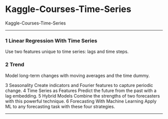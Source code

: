 # Kaggle-Courses-Time-Series
Kaggle-Courses-Time-Series


-------

### 1 Linear Regression With Time Series
Use two features unique to time series: lags and time steps.

### 2 Trend
Model long-term changes with moving averages and the time dummy.

3
Seasonality
Create indicators and Fourier features to capture periodic change.
4
Time Series as Features
Predict the future from the past with a lag embedding.
5
Hybrid Models
Combine the strengths of two forecasters with this powerful technique.
6
Forecasting With Machine Learning
Apply ML to any forecasting task with these four strategies.



-------
